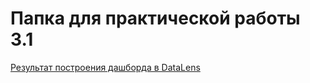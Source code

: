 <h1>Папка для практической работы 3.1</h1>

[Результат построения дашборда в DataLens](https://datalens.yandex/6hv7utxtjwbyr)
